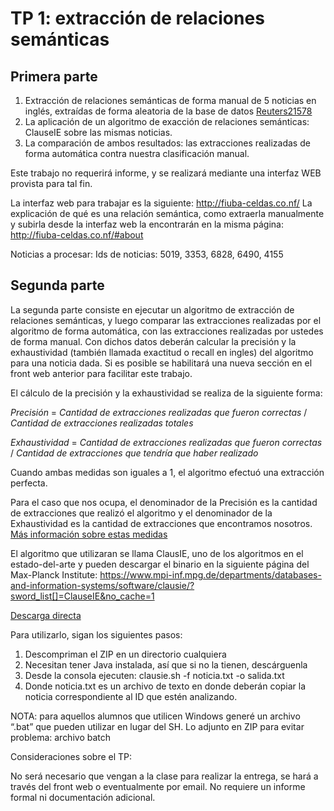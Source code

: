 # TP 1: extracción de relaciones semánticas

## Primera parte

1. Extracción de relaciones semánticas de forma manual de 5 noticias en inglés, extraídas de forma aleatoria de la base de datos [Reuters21578](https://archive.ics.uci.edu/ml/datasets/Reuters-21578+Text+Categorization+Collection)
2. La aplicación de un algoritmo de exacción de relaciones semánticas: ClauseIE sobre las mismas noticias.
3. La comparación de ambos resultados: las extracciones realizadas de forma automática contra nuestra clasificación manual.

Este trabajo no requerirá informe, y se realizará mediante una interfaz WEB provista para tal fin.

La interfaz web para trabajar es la siguiente: http://fiuba-celdas.co.nf/
La explicación de qué es una relación semántica, como extraerla manualmente y subirla desde la interfaz web la encontrarán en la misma página: http://fiuba-celdas.co.nf/#about

Noticias a procesar:
Ids de noticias: 5019, 3353, 6828, 6490, 4155

## Segunda parte

La segunda parte consiste en ejecutar un algoritmo de extracción de relaciones semánticas, y luego comparar las extracciones realizadas por el algoritmo de forma automática, con las extracciones realizadas por ustedes de forma manual.  Con dichos datos deberán calcular la precisión y la exhaustividad (también llamada exactitud o recall en ingles) del algoritmo para una noticia dada. 
Si es posible se habilitará una nueva sección en el front web anterior para facilitar este trabajo.


El cálculo de la precisión y la exhaustividad se realiza de la siguiente forma:


_Precisión_ =  _Cantidad de extracciones realizadas que fueron correctas_ / _Cantidad de extracciones realizadas totales_

_Exhaustividad_ =  _Cantidad de extracciones realizadas que fueron correctas_ / _Cantidad de extracciones que tendría que haber realizado_


Cuando ambas medidas son iguales a 1, el algoritmo efectuó una extracción perfecta.


Para el caso que nos ocupa, el denominador de la Precisión es la cantidad de extracciones que realizó el algoritmo y el denominador de la Exhaustividad es la cantidad de extracciones que encontramos nosotros. 
[Más información sobre estas medidas](https://es.wikipedia.org/wiki/Precisi%C3%B3n_y_exhaustividad)

El algoritmo que utilizaran se llama ClausIE, uno de los algoritmos en el estado-del-arte y pueden descargar el binario en la siguiente página del Max-Planck Institute:
 https://www.mpi-inf.mpg.de/departments/databases-and-information-systems/software/clausie/?sword_list[]=ClauseIE&no_cache=1

[Descarga directa](http://resources.mpi-inf.mpg.de/d5/clausie/clausie-0-0-1.zip)


Para utilizarlo, sigan los siguientes pasos:
1. Descompriman el ZIP en un directorio cualquiera
2. Necesitan tener Java instalada, así que si no la tienen, descárguenla
3. Desde la consola ejecuten: clausie.sh  -f noticia.txt -o salida.txt 
4. Donde noticia.txt es un archivo de texto en donde deberán copiar la noticia correspondiente al ID que estén analizando.

NOTA: para aquellos alumnos que utilicen Windows generé un archivo “.bat” que pueden utilizar en lugar del SH. Lo adjunto en ZIP para evitar problema: archivo batch


Consideraciones sobre el TP:

No será necesario que vengan a la clase para realizar la entrega, se hará a través del front web o eventualmente por email.
No requiere un informe formal ni documentación adicional.
